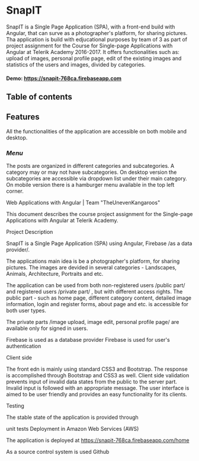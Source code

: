 # **SnapIT**
SnapIT is a Single Page Application (SPA), with a front-end build with Angular, that can surve as a photographer's platform, for sharing pictures. Tha application is build with edjucational purposes by team of 3 as part of project assignment for the Course for Single-page Applications with Angular at Telerik Academy 2016-2017.
It offers functionalities such as: upload of images, personal profile page, edit of the existing images and statistics of the users and images, divided by categories.

#### Demo: <a href="https://snapit-768ca.firebaseapp.com" target="_blank">https://snapit-768ca.firebaseapp.com</a>


<!-- #### Video Preview - Desktop: <a href="https://www.youtube.com/watch?v=0zFTRU7UpSM" target="_blank">https://www.youtube.com/watch?v=0zFTRU7UpSM</a>

[![https://www.youtube.com/watch?v=q-o8NgFBtDA](https://media.giphy.com/media/l57qdZsFax6lbEHQJ3/giphy.gif)](https://www.youtube.com/watch?v=q-o8NgFBtDA)

#### Video Preview - Mobile: <a href="https://www.youtube.com/watch?v=l40k-GeFjl8" target="_blank">https://www.youtube.com/watch?v=l40k-GeFjl8</a>

[![https://www.youtube.com/watch?v=333t9ANeLNQ](https://media.giphy.com/media/QVmoPvkXIXMFzromvD/giphy.gif)](https://www.youtube.com/watch?v=333t9ANeLNQ) -->


## **Table of contents**
<!-- add here -->


<a href="#features"></a>
## **Features**

All the functionalities of the application are accessible on both mobile and desktop.
<a href="#menu"></a>

### _Menu_
The posts are organized in different categories and subcategories. A category may or may not have subcategories. On desktop version the subcategories are accessible via dropdown list under their main category. On mobile version there is a hamburger menu available in the top left corner.


















Web Applications with Angular | Team "TheUnevenKangaroos"

This document describes the course project assignment for the Single-page Applications with Angular at Telerik Academy.

Project Description

SnapIT is a Single Page Application (SPA) using  Angular, Firebase /as a data provider/.

The applications main idea is be a photographer's platform, for sharing pictures. The images are devided in several categories - Landscapes, Animals, Architecture, Portraits and etc.

The application can be used from both non-registered users /public part/ and registered users /private part/ , but with different access rights. The public part - such as home page, different category content, detailed image information, login and register forms, about page and etc. is accessible for both user types.

The private parts /image upload, image edit, personal profile page/ are available only for signed in users.

Firebase is used as a database provider
Firebase is used for user's authentication

Client side

The front edn is mainly using standard CSS3 and Bootstrap. The response is accomplished through Bootstrap and CSS3 as well. Client side validation prevents input of invalid data states from the public to the server part. Invalid input is followed with an appropriate message. The user interface is aimed to be user friendly and provides an easy functionality for its clients.

Testing

The stable state of the application is provided through

unit tests
Deployment in Amazon Web Services (AWS)

The application is deployed at https://snapit-768ca.firebaseapp.com/home

As a source control system is used Github
